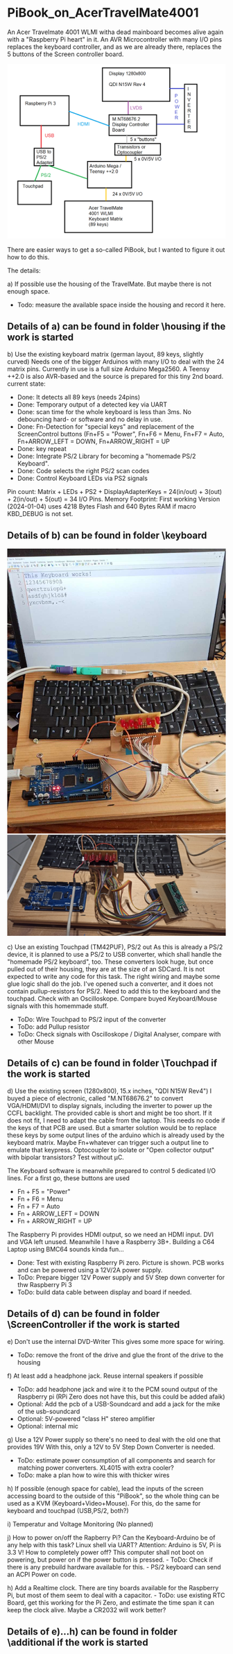 # PiBook_on_AcerTravelMate4001
An Acer Travelmate 4001 WLMI witha dead mainboard becomes alive again with a "Raspberry Pi heart" in it.
An AVR Microcontroller with many I/O pins replaces the keyboard controller, and as we are already there,
replaces the 5 buttons of the Screen controller board.

![image](Overview.png)
    
There are easier ways to get a so-called PiBook, but I wanted to figure it out how to do this. 

The details:

a) If possible use the housing of the TravelMate. But maybe there is not enough space.
  - Todo: measure the available space inside the housing and record it here.


## Details of a) can be found in folder \housing if the work is started

b) Use the existing keyboard matrix (german layout, 89 keys, slightly curved)
  Needs one of the bigger Arduinos with many I/O to deal with the 24 matrix pins.
  Currently in use is a full size Arduino Mega2560. A Teensy ++2.0 is also AVR-based and the source is prepared for this tiny 2nd board.
  current state:
  - Done: It detects all 89 keys (needs 24pins)
  - Done: Temporary output of a detected key via UART
  - Done: scan time for the whole keyboard is less than 3ms. No debouncing hard- or software and no delay in use. 
  - Done: Fn-Detection for "special keys" and replacement of the ScreenControl buttons (Fn+F5 = "Power", Fn+F6 = Menu, Fn+F7 = Auto, Fn+ARROW_LEFT = DOWN, Fn+ARROW_RIGHT = UP  
  - Done: key repeat
  - Done: Integrate PS/2 Library for becoming a "homemade PS/2 Keyboard".
  - Done: Code selects the right PS/2 scan codes
  - Done: Control Keyboard LEDs via PS2 signals
   
  
  Pin count: Matrix + LEDs + PS2 + DisplayAdapterKeys = 24(in/out) + 3(out) + 2(in/out) + 5(out) = 34 I/O Pins.
  Memory Footprint: First working Version (2024-01-04) uses 4218 Bytes Flash and 640 Bytes RAM if macro KBD_DEBUG is not set.
  
## Details of b) can be found in folder \keyboard

![image](Keyboard/Keyboard_on_board.JPEG)
![image](Keyboard/Keyboard_Teensy_connected.jpg)
  
c) Use an existing Touchpad (TM42PUF), PS/2 out
  As this is already a PS/2 device, it is planned to use a PS/2 to USB converter, which shall handle the "homemade PS/2 keyboard", too.
  These converters look huge, but once pulled out of their housing, they are at the size of an SDCard.
  It is not expected to write any code for this task. The right wiring and maybe some glue logic shall do the job.
  I've opened such a converter, and it does not contain pullup-resistors for PS/2. Need to add this to the keyboard and the touchpad.
  Check with an Oscilloskope. Compare buyed Keyboard/Mouse signals with this homemmade stuff. 
  - ToDo: Wire Touchpad to PS/2 input of the converter
  - ToDo: add Pullup resistor
  - ToDo: Check signals with Oscilloskope / Digital Analyser, compare with other Mouse
 
## Details of c) can be found in folder \Touchpad if the work is started

d) Use the existing screen (1280x800), 15.x inches, "QDI N15W Rev4")
  I buyed a piece of electronic, called "M.NT68676.2" to convert VGA/HDMI/DVI to display signals, including the inverter to power up the CCFL backlight.
  The provided cable is short and might be too short. If it does not fit, I need to adapt the cable from the laptop.
  This needs no code if the keys of that PCB are used. But a smarter solution would be to replace these keys by some output lines of the arduino which is
  already used by the keyboard matrix. Maybe Fn+whatever can trigger such a output line to emulate that keypress.
  Optocoupler to isolate or "Open collector output" with bipolar transistors? Test without µC.
  
  The Keyboard software is meanwhile prepared to control 5 dedicated I/O lines. For a first go, these buttons are used
  - Fn + F5 = "Power"
  - Fn + F6 = Menu
  - Fn + F7 = Auto
  - Fn + ARROW_LEFT = DOWN
  - Fn + ARROW_RIGHT = UP
 
  The Raspberry Pi provides HDMI output, so we need an HDMI input. DVI and VGA left unused. 
  Meanwhile I have a Raspberry 3B+. Building a C64 Laptop using BMC64 sounds kinda fun...

  - Done: Test with existing Raspberry Pi zero. Picture is shown. PCB works and can be powered using a 12V/2A power supply.
  - ToDo: Prepare bigger 12V Power supply and 5V Step down converter for thw Raspberry Pi 3 
  - ToDo: build data cable between display and board if needed.

## Details of d) can be found in folder \ScreenController if the work is started

e) Don't use the internal DVD-Writer
  This gives some more space for wiring.
  - ToDo: remove the front of the drive and glue the front of the drive to the housing
  
f) At least add a headphone jack. Reuse internal speakers if possible 
  - ToDo: add headphone jack and wire it to the PCM sound output of the Raspberry pi (RPi Zero does not have this, but this could be added afaik)
  - Optional: Add the pcb of a USB-Soundcard and add a jack for the mike of the usb-soundcard
  - Optional: 5V-powered "class H" stereo amplifier
  - Optional: internal mic
 
g) Use a 12V Power supply so there's no need to deal with the old one that provides 19V
  With this, only a 12V to 5V Step Down Converter is needed. 
  - ToDo: estimate power consumption of all components and search for matching power converters. XL4015 with extra cooler?
  - ToDo: make a plan how to wire this with thicker wires
  
h) If possible (enough space for cable), lead the inputs of the screen accessing board to the outside of this "PiBook", so the whole thing can be used as a KVM (Keyboard+Video+Mouse).
    For this, do the same for keyboard and touchpad (USB,PS/2, both?)

i) Temperatur and Voltage Monitoring (No planned)
  
j) How to power on/off the Rapberry Pi? 
	Can the Keyboard-Arduino be of any help with this task? Linux shell via UART? Attention: Arduino is 5V, Pi is 3.3 V!
	How to completely power off? This computer shall not boot on powering, but power on if the power button is pressed.
	- ToDo: Check if there is any prebuild hardware available for this.
 	- PS/2 keyboard can send an ACPI Power on code.


h) Add a Realtime clock. There are tiny boards available for the Raspberry Pi, but most of them seem to deal with a capacitor.
	- ToDo: use existing RTC Board, get this working for the Pi Zero, and estimate the time span it can keep the clock alive. Maybe a CR2032 will work better?
	
## Details of e)...h) can be found in folder \additional if the work is started


